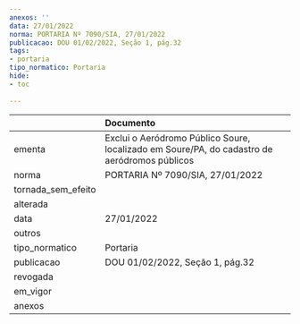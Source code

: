 ```yaml
---
anexos: ''
data: 27/01/2022
norma: PORTARIA Nº 7090/SIA, 27/01/2022
publicacao: DOU 01/02/2022, Seção 1, pág.32
tags:
- portaria
tipo_normatico: Portaria
hide: 
- toc 
 
---
```


|                    | Documento                                                                                    |
|:-------------------|:---------------------------------------------------------------------------------------------|
| ementa             | Exclui o Aeródromo Público Soure, localizado em Soure/PA, do cadastro de aeródromos públicos |
| norma              | PORTARIA Nº 7090/SIA, 27/01/2022                                                             |
| tornada_sem_efeito |                                                                                              |
| alterada           |                                                                                              |
| data               | 27/01/2022                                                                                   |
| outros             |                                                                                              |
| tipo_normatico     | Portaria                                                                                     |
| publicacao         | DOU 01/02/2022, Seção 1, pág.32                                                              |
| revogada           |                                                                                              |
| em_vigor           |                                                                                              |
| anexos             |                                                                                              |